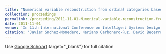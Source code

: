 ```yaml
---
title: "Numerical variable reconstruction from ordinal categories based on probability distributions"
collection: proceedings
permalink: /proceeding/2011-11-01-Numerical-variable-reconstruction-from-ordinal-categories-based-on-probability-distributions
date: 2011-11-01
venue: 'In 11th International Conference on Intelligent Systems Design andApplications (ISDA 2011)'
citation: 'Javier Snchez-Monedero, Mariano Carbonero-Ruz, David Becerra-Alonso, Francisco Jos Martınez-Estudillo, Pedro Antonio Gutirrez, Csar Hervs-Martınez, &quot;Numerical variable reconstruction from ordinal categories based on probability distributions.&quot; In 11th International Conference on Intelligent Systems Design andApplications (ISDA 2011), 2011, pp.1182-1187.'
---
```

Use [Google Scholar](https://scholar.google.com/scholar?q=Numerical+variable+reconstruction+from+ordinal+categories+based+on+probability+distributions){:target="_blank"} for full citation